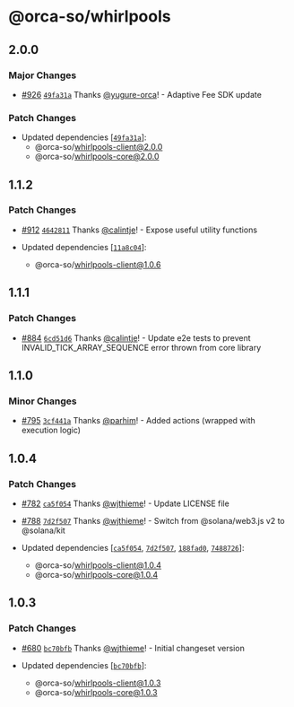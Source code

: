 # @orca-so/whirlpools

## 2.0.0

### Major Changes

- [#926](https://github.com/orca-so/whirlpools/pull/926) [`49fa31a`](https://github.com/orca-so/whirlpools/commit/49fa31a042254c4f4a7c16594344f66e9c208c2b) Thanks [@yugure-orca](https://github.com/yugure-orca)! - Adaptive Fee SDK update

### Patch Changes

- Updated dependencies [[`49fa31a`](https://github.com/orca-so/whirlpools/commit/49fa31a042254c4f4a7c16594344f66e9c208c2b)]:
  - @orca-so/whirlpools-client@2.0.0
  - @orca-so/whirlpools-core@2.0.0

## 1.1.2

### Patch Changes

- [#912](https://github.com/orca-so/whirlpools/pull/912) [`4642811`](https://github.com/orca-so/whirlpools/commit/46428111241653addd0f3a7076a452bef7ab99c7) Thanks [@calintje](https://github.com/calintje)! - Expose useful utility functions

- Updated dependencies [[`11a8c04`](https://github.com/orca-so/whirlpools/commit/11a8c0420da5f6cf4cde26f82216bef5a703c2ea)]:
  - @orca-so/whirlpools-client@1.0.6

## 1.1.1

### Patch Changes

- [#884](https://github.com/orca-so/whirlpools/pull/884) [`6cd51d6`](https://github.com/orca-so/whirlpools/commit/6cd51d64de8fe0f310c1bf2f3a5e659a68c426d0) Thanks [@calintje](https://github.com/calintje)! - Update e2e tests to prevent INVALID_TICK_ARRAY_SEQUENCE error thrown from core library

## 1.1.0

### Minor Changes

- [#795](https://github.com/orca-so/whirlpools/pull/795) [`3cf441a`](https://github.com/orca-so/whirlpools/commit/3cf441ae5b7a32dffdef4d28a59baf7de1447917) Thanks [@parhim](https://github.com/parhim)! - Added actions (wrapped with execution logic)

## 1.0.4

### Patch Changes

- [#782](https://github.com/orca-so/whirlpools/pull/782) [`ca5f054`](https://github.com/orca-so/whirlpools/commit/ca5f054066d34943eefe72228b442525e849eaeb) Thanks [@wjthieme](https://github.com/wjthieme)! - Update LICENSE file

- [#788](https://github.com/orca-so/whirlpools/pull/788) [`7d2f507`](https://github.com/orca-so/whirlpools/commit/7d2f507081398973e712390281df535b3fc8988c) Thanks [@wjthieme](https://github.com/wjthieme)! - Switch from @solana/web3.js v2 to @solana/kit

- Updated dependencies [[`ca5f054`](https://github.com/orca-so/whirlpools/commit/ca5f054066d34943eefe72228b442525e849eaeb), [`7d2f507`](https://github.com/orca-so/whirlpools/commit/7d2f507081398973e712390281df535b3fc8988c), [`188fad0`](https://github.com/orca-so/whirlpools/commit/188fad03422a55369f1ad50278c59030b786fc72), [`7488726`](https://github.com/orca-so/whirlpools/commit/748872685428e0dd6a12b16091d31f9882f91541)]:
  - @orca-so/whirlpools-client@1.0.4
  - @orca-so/whirlpools-core@1.0.4

## 1.0.3

### Patch Changes

- [#680](https://github.com/orca-so/whirlpools/pull/680) [`bc70bfb`](https://github.com/orca-so/whirlpools/commit/bc70bfb40068bb13282a92a7b36f501429470b27) Thanks [@wjthieme](https://github.com/wjthieme)! - Initial changeset version

- Updated dependencies [[`bc70bfb`](https://github.com/orca-so/whirlpools/commit/bc70bfb40068bb13282a92a7b36f501429470b27)]:
  - @orca-so/whirlpools-client@1.0.3
  - @orca-so/whirlpools-core@1.0.3
